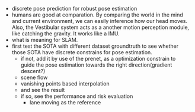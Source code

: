 - discrete pose prediction for  robust pose estimation
- humans are good at comparation. By comparing the world in the mind and current environment, we can easily inference how our head moves. Also, the Vestibular system acts as a another motion perception module, like catching the gravity. It works like a IMU.
- what is meaning for SLAM.
- first test the SOTA with different dataset groundtruth to see whether those SOTA have discrete constrains for pose estimation.
  - if not, add it by use of the prenet, as a optimization constrain to guide the pose estimation towards the right direction(gradient descent?) 
  - scene flow
  - vanishing points based interpolation
  -  and see the result
  - if so, see the performance and risk evaluation
     -  lane moving as the reference